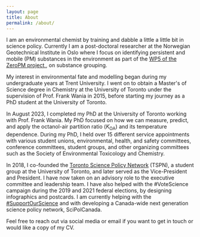 ```yaml
---
layout: page
title: About
permalink: /about/
---
```


I am an environmental chemist by training and dabble a little a little bit in science policy. Currently I am a post-doctoral researcher at the Norwegian Geotechnical Institute in Oslo where I focus on identifying persistent and mobile (PM) substances in the environment as part of the [WP5 of the ZeroPM project,](https://zeropm.eu/wp5-substance-grouping/), on substance grouping.

My interest in environmental fate and modelling began during my undergraduate years at Trent University. I went on to obtain a  Master's of Science degree in Chemistry at the University of Toronto under the supervision of Prof. Frank Wania in 2015, before starting my journey as a PhD student at the University of Toronto.

In August 2023, I completed my PhD at the University of Toronto working with Prof. Frank Wania. My PhD focused on how we can measure, predict, and apply the octanol-air partition ratio (*K*<sub>OA</sub>) and its temperature dependence. During my PhD, I held over 15 different service appointments with various student unions, environmental, health, and safety committees, conference committees, student groups, and other organizing committees such as the Society of Environmental Toxicology and Chemistry.

In 2018, I co-founded the [Toronto Science Policy Network](https://tspn.ca) (TSPN), a student group at the University of Toronto, and later served as the Vice-President and President. I have now taken on an advisory role to the executive committee and leadership team. I have also helped with the #VoteScience campaign during the 2019 and 2021 federal elections, by designing infographics and postcards. I am currently helping with the [#SupportOurScience](http://supportourscience.ca/) and with developing a Canada-wide next generation science policy network, SciPolCanada.

Feel free to reach out via social media or email if you want to get in touch or would like a copy of my CV.